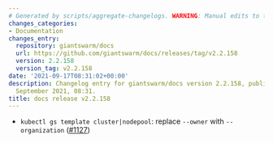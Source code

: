 ```yaml
---
# Generated by scripts/aggregate-changelogs. WARNING: Manual edits to this files will be overwritten.
changes_categories:
- Documentation
changes_entry:
  repository: giantswarm/docs
  url: https://github.com/giantswarm/docs/releases/tag/v2.2.158
  version: 2.2.158
  version_tag: v2.2.158
date: '2021-09-17T08:31:02+00:00'
description: Changelog entry for giantswarm/docs version 2.2.158, published on 17
  September 2021, 08:31.
title: docs release v2.2.158
---
```


- `kubectl gs template cluster|nodepool`: replace `--owner` with `--organization` ([#1127](https://github.com/giantswarm/docs/pull/1127))
